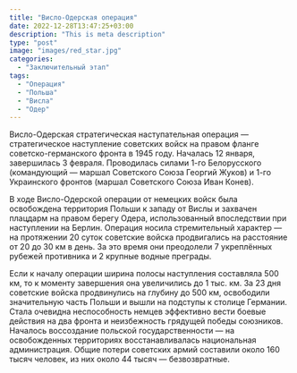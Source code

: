 ```yaml
---
title: "Висло-Одерская операция"
date: 2022-12-28T13:47:25+03:00
description: "This is meta description"
type: "post"
image: "images/red_star.jpg"
categories:
  - "Заключительный этап"
tags:
  - "Операция"
  - "Польша"
  - "Висла"
  - "Одер"
---
```


Висло-Одерская стратегическая наступательная операция — стратегическое наступление советских войск на правом фланге советско-германского фронта в 1945 году. Началась 12 января, завершилась 3 февраля. Проводилась силами 1-го Белорусского (командующий — маршал Советского Союза Георгий Жуков) и 1-го Украинского фронтов (маршал Советского Союза Иван Конев).

В ходе Висло-Одерской операции от немецких войск была освобождена территория Польши к западу от Вислы и захвачен плацдарм на правом берегу Одера, использованный впоследствии при наступлении на Берлин. Операция носила стремительный характер — на протяжении 20 суток советские войска продвигались на расстояние от 20 до 30 км в день. За это время они преодолели 7 укреплённых рубежей противника и 2 крупные водные преграды.

Если к началу операции ширина полосы наступления составляла 500 км, то к моменту завершения она увеличились до 1 тыс. км. За 23 дня советские войска продвинулись на глубину до 500 км, освободили значительную часть Польши и вышли на подступы к столице Германии. Стала очевидна неспособность немцев эффективно вести боевые действия на два фронта и неизбежность грядущей победы союзников. Началось воссоздание польской государственности — на освобожденных территориях восстанавливалась национальная администрация. Общие потери советских армий составили около 160 тысяч человек, из них около 44 тысяч — безвозвратные.
